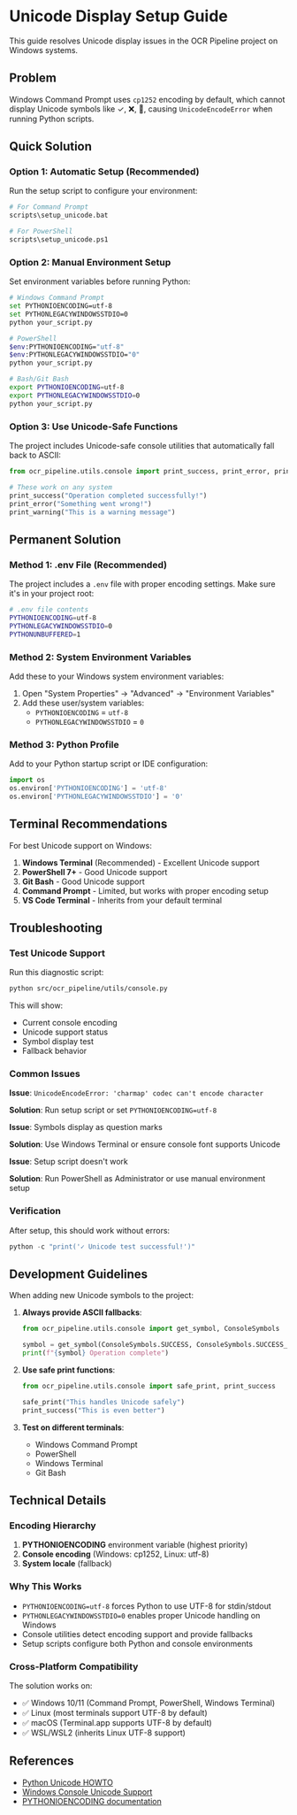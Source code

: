 # Unicode Display Setup Guide

This guide resolves Unicode display issues in the OCR Pipeline project on Windows systems.

## Problem

Windows Command Prompt uses `cp1252` encoding by default, which cannot display Unicode symbols like ✓, ❌, 🔧, causing `UnicodeEncodeError` when running Python scripts.

## Quick Solution

### Option 1: Automatic Setup (Recommended)

Run the setup script to configure your environment:

```bash
# For Command Prompt
scripts\setup_unicode.bat

# For PowerShell  
scripts\setup_unicode.ps1
```

### Option 2: Manual Environment Setup

Set environment variables before running Python:

```bash
# Windows Command Prompt
set PYTHONIOENCODING=utf-8
set PYTHONLEGACYWINDOWSSTDIO=0
python your_script.py

# PowerShell
$env:PYTHONIOENCODING="utf-8"
$env:PYTHONLEGACYWINDOWSSTDIO="0"
python your_script.py

# Bash/Git Bash
export PYTHONIOENCODING=utf-8
export PYTHONLEGACYWINDOWSSTDIO=0
python your_script.py
```

### Option 3: Use Unicode-Safe Functions

The project includes Unicode-safe console utilities that automatically fall back to ASCII:

```python
from ocr_pipeline.utils.console import print_success, print_error, print_warning

# These work on any system
print_success("Operation completed successfully!")
print_error("Something went wrong!")
print_warning("This is a warning message")
```

## Permanent Solution

### Method 1: .env File (Recommended)

The project includes a `.env` file with proper encoding settings. Make sure it's in your project root:

```bash
# .env file contents
PYTHONIOENCODING=utf-8
PYTHONLEGACYWINDOWSSTDIO=0
PYTHONUNBUFFERED=1
```

### Method 2: System Environment Variables

Add these to your Windows system environment variables:

1. Open "System Properties" → "Advanced" → "Environment Variables"
2. Add these user/system variables:
   - `PYTHONIOENCODING` = `utf-8`
   - `PYTHONLEGACYWINDOWSSTDIO` = `0`

### Method 3: Python Profile

Add to your Python startup script or IDE configuration:

```python
import os
os.environ['PYTHONIOENCODING'] = 'utf-8'
os.environ['PYTHONLEGACYWINDOWSSTDIO'] = '0'
```

## Terminal Recommendations

For best Unicode support on Windows:

1. **Windows Terminal** (Recommended) - Excellent Unicode support
2. **PowerShell 7+** - Good Unicode support
3. **Git Bash** - Good Unicode support  
4. **Command Prompt** - Limited, but works with proper encoding setup
5. **VS Code Terminal** - Inherits from your default terminal

## Troubleshooting

### Test Unicode Support

Run this diagnostic script:

```bash
python src/ocr_pipeline/utils/console.py
```

This will show:
- Current console encoding
- Unicode support status
- Symbol display test
- Fallback behavior

### Common Issues

**Issue**: `UnicodeEncodeError: 'charmap' codec can't encode character`

**Solution**: Run setup script or set `PYTHONIOENCODING=utf-8`

**Issue**: Symbols display as question marks

**Solution**: Use Windows Terminal or ensure console font supports Unicode

**Issue**: Setup script doesn't work

**Solution**: Run PowerShell as Administrator or use manual environment setup

### Verification

After setup, this should work without errors:

```python
python -c "print('✓ Unicode test successful!')"
```

## Development Guidelines

When adding new Unicode symbols to the project:

1. **Always provide ASCII fallbacks**:
   ```python
   from ocr_pipeline.utils.console import get_symbol, ConsoleSymbols
   
   symbol = get_symbol(ConsoleSymbols.SUCCESS, ConsoleSymbols.SUCCESS_FALLBACK)
   print(f"{symbol} Operation complete")
   ```

2. **Use safe print functions**:
   ```python
   from ocr_pipeline.utils.console import safe_print, print_success
   
   safe_print("This handles Unicode safely")
   print_success("This is even better")
   ```

3. **Test on different terminals**:
   - Windows Command Prompt
   - PowerShell
   - Windows Terminal
   - Git Bash

## Technical Details

### Encoding Hierarchy

1. **PYTHONIOENCODING** environment variable (highest priority)
2. **Console encoding** (Windows: cp1252, Linux: utf-8)
3. **System locale** (fallback)

### Why This Works

- `PYTHONIOENCODING=utf-8` forces Python to use UTF-8 for stdin/stdout
- `PYTHONLEGACYWINDOWSSTDIO=0` enables proper Unicode handling on Windows
- Console utilities detect encoding support and provide fallbacks
- Setup scripts configure both Python and console environments

### Cross-Platform Compatibility

The solution works on:
- ✅ Windows 10/11 (Command Prompt, PowerShell, Windows Terminal)
- ✅ Linux (most terminals support UTF-8 by default)
- ✅ macOS (Terminal.app supports UTF-8 by default)
- ✅ WSL/WSL2 (inherits Linux UTF-8 support)

## References

- [Python Unicode HOWTO](https://docs.python.org/3/howto/unicode.html)
- [Windows Console Unicode Support](https://docs.microsoft.com/en-us/windows/console/)
- [PYTHONIOENCODING documentation](https://docs.python.org/3/using/cmdline.html#envvar-PYTHONIOENCODING)